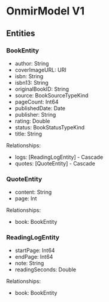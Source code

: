 #  OnmirModel V1

## Entities

### BookEntity
- author: String
- coverImageURL: URI
- isbn: String
- isbn13: String
- originalBookID: String
- source: BookSourceTypeKind
- pageCount: Int64
- publishedDate: Date
- publisher: String
- rating: Double
- status: BookStatusTypeKind
- title: String

Relationships:
- logs: [ReadingLogEntity] - Cascade
- quotes: [QuoteEntity] - Cascade

### QuoteEntity
- content: String
- page: Int

Relationships:
- book: BookEntity

### ReadingLogEntity
- startPage: Int64
- endPage: Int64
- note: String
- readingSeconds: Double

Relationships:
- book: BookEntity
